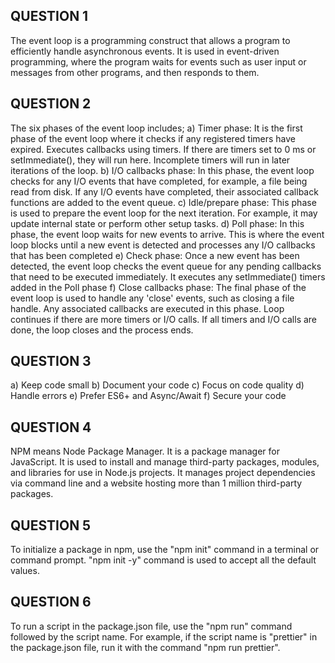 ## QUESTION 1
The event loop is a programming construct that allows a program to efficiently handle asynchronous events. It is used in event-driven programming, where the program waits for events such as user input or messages from other programs, and then responds to them.

## QUESTION 2
The six phases of the event loop includes;
a) Timer phase: It is the first phase of the event loop where it checks if any registered timers have expired. Executes callbacks using timers. If there are timers set to 0 ms or setImmediate(), they will run here. Incomplete timers will run in later iterations of the loop.
b) I/O callbacks phase: In this phase, the event loop checks for any I/O events that have completed, for example, a file being read from disk. If any I/O events have completed, their associated callback functions are added to the event queue.
c) Idle/prepare phase: This phase is used to prepare the event loop for the next iteration. For example, it may update internal state or perform other setup tasks.
d) Poll phase: In this phase, the event loop waits for new events to arrive. This is where the event loop blocks until a new event is detected and processes any I/O callbacks that has been completed
e) Check phase: Once a new event has been detected, the event loop checks the event queue for any pending callbacks that need to be executed immediately. It executes any setImmediate() timers added in the Poll phase
f) Close callbacks phase: The final phase of the event loop is used to handle any 'close' events, such as closing a file handle. Any associated callbacks are executed in this phase. Loop continues if there are more timers or I/O calls. If all timers and I/O calls are done, the loop closes and the process ends.

## QUESTION 3
a) Keep code small
b) Document your code
c) Focus on code quality
d) Handle errors
e) Prefer ES6+ and Async/Await
f) Secure your code

## QUESTION 4
NPM means Node Package Manager. It is a package manager for JavaScript. It is used to install and manage third-party packages, modules, and libraries for use in Node.js projects. It manages project dependencies via command line and a website hosting more than 1 million third-party packages.

## QUESTION 5
To initialize a package in npm, use the "npm init" command in a terminal or command prompt. "npm init -y" command is used to accept all the default values.

## QUESTION 6
To run a script in the package.json file, use the "npm run" command followed by the script name. For example, if the script name is "prettier" in the package.json file, run it with the command "npm run prettier".
